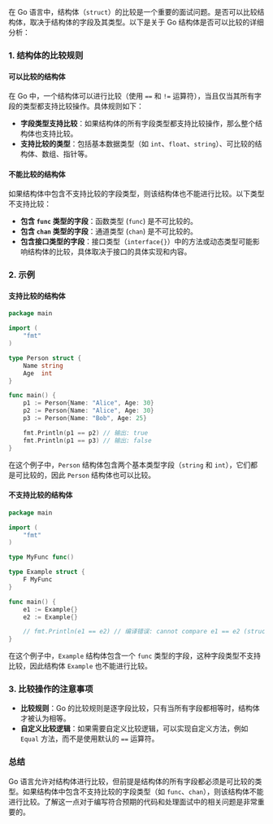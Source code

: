 在 Go 语言中，结构体（`struct`）的比较是一个重要的面试问题。是否可以比较结构体，取决于结构体的字段及其类型。以下是关于 Go 结构体是否可以比较的详细分析：

### **1. 结构体的比较规则**

#### **可以比较的结构体**

在 Go 中，一个结构体可以进行比较（使用 `==` 和 `!=` 运算符），当且仅当其所有字段的类型都支持比较操作。具体规则如下：

- **字段类型支持比较**：如果结构体的所有字段类型都支持比较操作，那么整个结构体也支持比较。
- **支持比较的类型**：包括基本数据类型（如 `int`、`float`、`string`）、可比较的结构体、数组、指针等。

#### **不能比较的结构体**

如果结构体中包含不支持比较的字段类型，则该结构体也不能进行比较。以下类型不支持比较：

- **包含 `func` 类型的字段**：函数类型 (`func`) 是不可比较的。
- **包含 `chan` 类型的字段**：通道类型 (`chan`) 是不可比较的。
- **包含接口类型的字段**：接口类型（`interface{}`）中的方法或动态类型可能影响结构体的比较，具体取决于接口的具体实现和内容。

### **2. 示例**

#### **支持比较的结构体**

```go
package main

import (
    "fmt"
)

type Person struct {
    Name string
    Age  int
}

func main() {
    p1 := Person{Name: "Alice", Age: 30}
    p2 := Person{Name: "Alice", Age: 30}
    p3 := Person{Name: "Bob", Age: 25}

    fmt.Println(p1 == p2) // 输出: true
    fmt.Println(p1 == p3) // 输出: false
}
```

在这个例子中，`Person` 结构体包含两个基本类型字段（`string` 和 `int`），它们都是可比较的，因此 `Person` 结构体也可以比较。

#### **不支持比较的结构体**

```go
package main

import (
    "fmt"
)

type MyFunc func()

type Example struct {
    F MyFunc
}

func main() {
    e1 := Example{}
    e2 := Example{}

    // fmt.Println(e1 == e2) // 编译错误: cannot compare e1 == e2 (struct contains func)
}
```

在这个例子中，`Example` 结构体包含一个 `func` 类型的字段，这种字段类型不支持比较，因此结构体 `Example` 也不能进行比较。

### **3. 比较操作的注意事项**

- **比较规则**：Go 的比较规则是逐字段比较，只有当所有字段都相等时，结构体才被认为相等。
- **自定义比较逻辑**：如果需要自定义比较逻辑，可以实现自定义方法，例如 `Equal` 方法，而不是使用默认的 `==` 运算符。

### **总结**

Go 语言允许对结构体进行比较，但前提是结构体的所有字段都必须是可比较的类型。如果结构体中包含不支持比较的字段类型（如 `func`、`chan`），则该结构体不能进行比较。了解这一点对于编写符合预期的代码和处理面试中的相关问题是非常重要的。